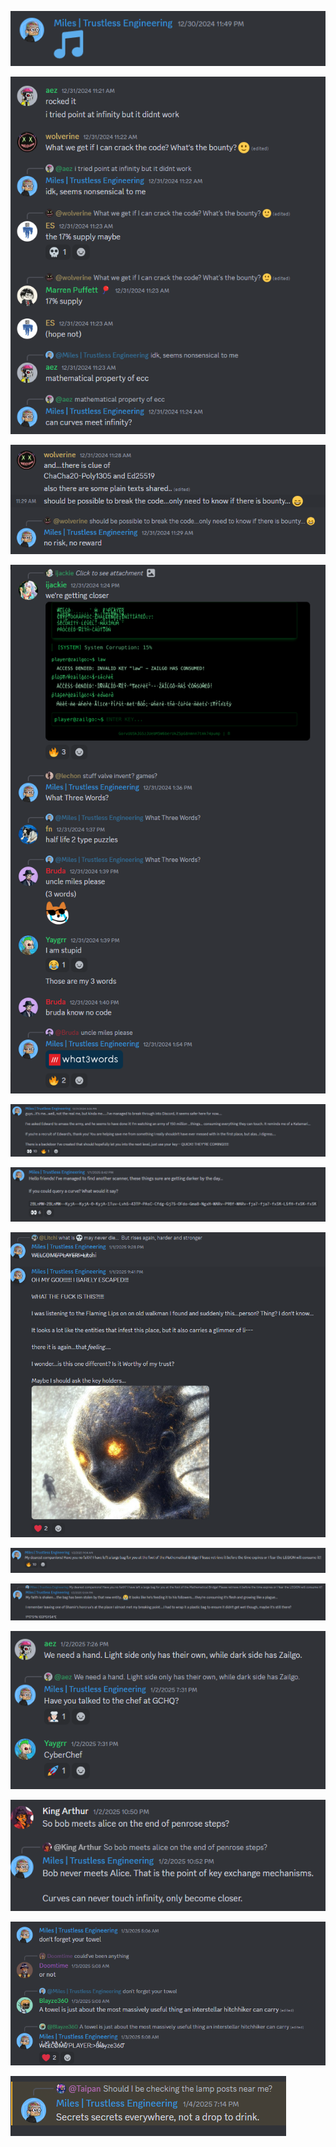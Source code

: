 [![Message](images/discord/1323528547314434059.png)](https://discord.com/channels/1181661836026839060/1181661836685365291/1323528547314434059)

[![Message](images/discord/1323702894905790565.png)](https://discord.com/channels/1181661836026839060/1181661836685365291/1323702894905790565)

[![Message](images/discord/1323704705091895458.png)](https://discord.com/channels/1181661836026839060/1181661836685365291/1323704705091895458)

[![Message](images/discord/1323736525971919009.png)](https://discord.com/channels/1181661836026839060/1181661836685365291/1323736525971919009)

[![Message](images/discord/1323758860527210607.png)](https://discord.com/channels/1181661836026839060/1181661836685365291/1323758860527210607)

[![Message](images/discord/1324206172735016982.png)](https://discord.com/channels/1181661836026839060/1181661836685365291/1324206172735016982)

[![Message](images/discord/1324220927663411211.png)](https://discord.com/channels/1181661836026839060/1181661836685365291/1324220927663411211)

[![Message](images/discord/1324392941544013996.png)](https://discord.com/channels/1181661836026839060/1181661836685365291/1324392941544013996)

[![Message](images/discord/1324438210352255027.png)](https://discord.com/channels/1181661836026839060/1181661836685365291/1324438210352255027)

[![Message](images/discord/1324550572166217809.png)](https://discord.com/channels/1181661836026839060/1181661836685365291/1324550572166217809)

[![Message](images/discord/1324601148132429896.png)](https://discord.com/channels/1181661836026839060/1181661836685365291/1324601148132429896)

[![Message](images/discord/1324695458442121276.png)](https://discord.com/channels/1181661836026839060/1181661836685365291/1324695458442121276)

[![Message](images/discord/1325271281142202368.png)](https://discord.com/channels/1181661836026839060/1181661836685365291/1325271281142202368)



